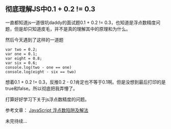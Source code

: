 ## 彻底理解JS中0.1 + 0.2 != 0.3
一直都知道js一道很坑daddy的面试题0.1 + 0.2 != 0.3，也知道是浮点数精度问题，但是却只知道皮毛，并不是真的理解其中的原理和为什么。

然后今天遇到了这样的一道题

```
var two = 0.2;
var one = 0.1;
var eight = 0.8;
var six = 0.6;
console.log(two - one == one)
console.log(eight - six == two)
```

想着0.1 + 0.2 != 0.3，反推0.2 - 0.1肯定也不等于0.1啊。但是没想到最后打印的是true和false。所以彻底把我弄懵了。

打算好好学习下关于js浮点数精度的问题。

参考文章： [JavaScript 浮点数陷阱及解法](https://github.com/camsong/blog/issues/9)

未完待续...